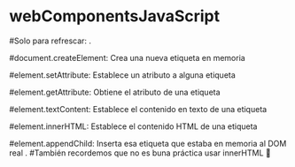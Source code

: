 # webComponentsJavaScript

#Solo para refrescar:
.

#document.createElement: Crea una nueva etiqueta en memoria

#element.setAttribute: Establece un atributo a alguna etiqueta

#element.getAttribute: Obtiene el atributo de una etiqueta

#element.textContent: Establece el contenido en texto de una etiqueta

#element.innerHTML: Establece el contenido HTML de una etiqueta

#element.appendChild: Inserta esa etiqueta que estaba en memoria al DOM real
.
#También recordemos que no es buna práctica usar innerHTML 👀